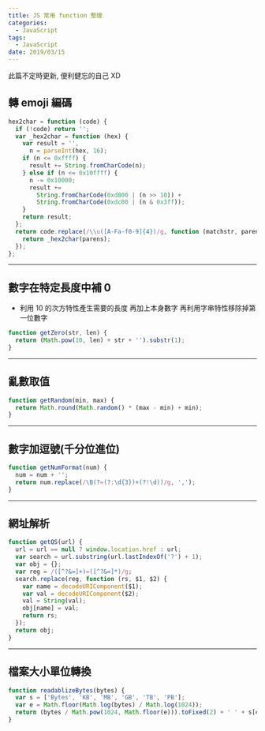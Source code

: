 ```yaml
---
title: JS 常用 function 整理
categories:
  - JavaScript
tags:
  - JavaScript
date: 2019/03/15
---
```


此篇不定時更新, 便利健忘的自己 XD

## 轉 emoji 編碼

```javascript
hex2char = function (code) {
  if (!code) return '';
  var _hex2char = function (hex) {
    var result = '',
      n = parseInt(hex, 16);
    if (n <= 0xffff) {
      result += String.fromCharCode(n);
    } else if (n <= 0x10ffff) {
      n -= 0x10000;
      result +=
        String.fromCharCode(0xd800 | (n >> 10)) +
        String.fromCharCode(0xdc00 | (n & 0x3ff));
    }
    return result;
  };
  return code.replace(/\\u([A-Fa-f0-9]{4})/g, function (matchstr, parens) {
    return _hex2char(parens);
  });
};
```

---

## 數字在特定長度中補 0

- 利用 10 的次方特性產生需要的長度 再加上本身數字 再利用字串特性移除掉第一位數字

```javascript
function getZero(str, len) {
  return (Math.pow(10, len) + str + '').substr(1);
}
```

---

## 亂數取值

```javascript
function getRandom(min, max) {
  return Math.round(Math.random() * (max - min) + min);
}
```

---

## 數字加逗號(千分位進位)

```javascript
function getNumFormat(num) {
  num = num + '';
  return num.replace(/\B(?=(?:\d{3})+(?!\d))/g, ',');
}
```

---

## 網址解析

```javascript
function getQS(url) {
  url = url == null ? window.location.href : url;
  var search = url.substring(url.lastIndexOf('?') + 1);
  var obj = {};
  var reg = /([^?&=]+)=([^?&=]*)/g;
  search.replace(reg, function (rs, $1, $2) {
    var name = decodeURIComponent($1);
    var val = decodeURIComponent($2);
    val = String(val);
    obj[name] = val;
    return rs;
  });
  return obj;
}
```

---

## 檔案大小單位轉換

```js
function readablizeBytes(bytes) {
  var s = ['Bytes', 'KB', 'MB', 'GB', 'TB', 'PB'];
  var e = Math.floor(Math.log(bytes) / Math.log(1024));
  return (bytes / Math.pow(1024, Math.floor(e))).toFixed(2) + ' ' + s[e];
}
```
